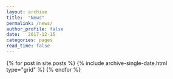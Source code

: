 ```yaml
---
layout: archive
title:  "News"
permalink: /news/
author_profile: false
date:   2017-12-15
categories: pages
read_time: false
---
```


<div class="grid__wrapper">
  {% for post in site.posts %}
    {% include archive-single-date.html type="grid" %}
  {% endfor %}
</div>
